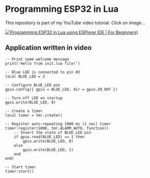# Programming ESP32 in Lua

This repository is part of my YouTube video tutorial.
_*Click on image...*_

[![Programming ESP32 in Lua using ESPlorer IDE | For Beginners)](https://img.youtube.com/vi/ICRAlUCPpwY/hqdefault.jpg)](https://www.youtube.com/watch?v=ICRAlUCPpwY)

## Application written in video

```
-- Print some welcome message
print('Hello from init.lua file!')

-- Blue LED is connected to pin #2
local BLUE_LED = 2

-- Configure BLUE_LED pin
gpio.config({ gpio = BLUE_LED, dir = gpio.IN_OUT })

-- Turn off LED on startup
gpio.write(BLUE_LED, 0)

-- Create a timer
local timer = tmr.create()

-- Register auto-repeating 1000 ms (1 sec) timer
timer:register(1000, tmr.ALARM_AUTO, function()
    -- Invert the state of BLUE_LED pin
    if gpio.read(BLUE_LED) == 1 then
        gpio.write(BLUE_LED, 0)
    else
        gpio.write(BLUE_LED, 1)
    end
end)

-- Start timer
timer:start()
```
